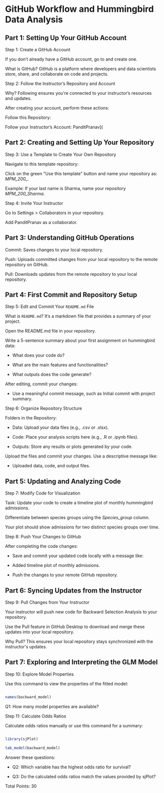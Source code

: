 # GitHub Workflow and Hummingbird Data Analysis

## Part 1: Setting Up Your GitHub Account

Step 1: Create a GitHub Account

If you don’t already have a GitHub account, go to   and create one.

What is GitHub? GitHub is a platform where developers and data scientists store, share, and collaborate on code and projects.

Step 2: Follow the Instructor’s Repository and Account

Why? Following ensures you're connected to your instructor’s resources and updates.

After creating your account, perform these actions:

Follow this Repository:

Follow your Instructor’s Account: PanditPranav](

## Part 2: Creating and Setting Up Your Repository

Step 3: Use a Template to Create Your Own Repository

Navigate to this template repository:

Click on the green "Use this template" button and name your repository as: *MPM_200_<YourLastName>*.

Example: If your last name is Sharma, name your repository *MPM_200_Sharma*.

Step 4: Invite Your Instructor

Go to Settings > Collaborators in your repository.

Add PanditPranav as a collaborator.

## Part 3: Understanding GitHub Operations

Commit: Saves changes to your local repository.

Push: Uploads committed changes from your local repository to the remote repository on GitHub.

Pull: Downloads updates from the remote repository to your local repository.

## Part 4: First Commit and Repository Setup

Step 5: Edit and Commit Your `README.md` File

What is `README.md`? It’s a markdown file that provides a summary of your project.

Open the README.md file in your repository.

Write a 5-sentence summary about your first assignment on hummingbird data:

- What does your code do?

- What are the main features and functionalities?

- What outputs does the code generate?

After editing, commit your changes:

- Use a meaningful commit message, such as Initial commit with project summary.

Step 6: Organize Repository Structure

Folders in the Repository:

- Data: Upload your data files (e.g., .csv or .xlsx).

- Code: Place your analysis scripts here (e.g., .R or .ipynb files).

- Outputs: Store any results or plots generated by your code.

Upload the files and commit your changes. Use a descriptive message like:

- Uploaded data, code, and output files.

## Part 5: Updating and Analyzing Code

Step 7: Modify Code for Visualization

Task: Update your code to create a timeline plot of monthly hummingbird admissions.

Differentiate between species groups using the *Species_group* column.

Your plot should show admissions for two distinct species groups over time.

Step 8: Push Your Changes to GitHub

After completing the code changes:

- Save and commit your updated code locally with a message like:

- Added timeline plot of monthly admissions.

- Push the changes to your remote GitHub repository.

## Part 6: Syncing Updates from the Instructor

Step 9: Pull Changes from Your Instructor

Your instructor will push new code for Backward Selection Analysis to your repository.

Use the Pull feature in GitHub Desktop to download and merge these updates into your local repository.

Why Pull? This ensures your local repository stays synchronized with the instructor's updates.

## Part 7: Exploring and Interpreting the GLM Model

Step 10: Explore Model Properties

Use this command to view the properties of the fitted model:

```R

names(backward_model)

```

Q1: How many model properties are available?

Step 11: Calculate Odds Ratios

Calculate odds ratios manually or use this command for a summary:

```R

library(sjPlot)

tab_model(backward_model)

```

Answer these questions:

- Q2: Which variable has the highest odds ratio for survival?

- Q3: Do the calculated odds ratios match the values provided by sjPlot?

Total Points: 30